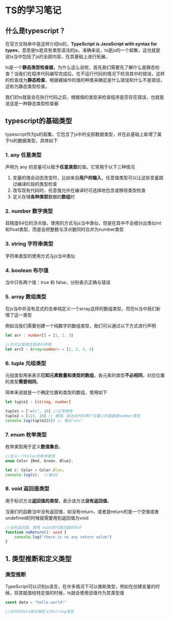 # TS的学习笔记
## 什么是typescript？
在官方文档单中是这样介绍ts的，**TypeScript is JavaScript with syntax for types**，意思是ts是具有类型语法的js。准确来说，ts是js的一个超集，这也就是说ts当中包括了js的全部内容，在其基础上进行拓展。

ts是一个**静态类型检查器**，为什么这么说呢，首先我们需要先了解什么是静态检查？当我们在程序代码编写完成后，在不运行代码的情况下检测其中的错误，这样的检查成为**静态检查**，根据被操作的值的种类来确定是什么错误和什么不是错误，这称为静态类型检查。

我们的ts就是会在执行代码之前，根据值的类型来检查程序是否存在错误，也就是说这是一种静态类型检查器

## typescript的基础类型
typescript作为js的超集，它包含了js中的全部数据类型，并在此基础上新增了属于ts的数据类型，具体如下
### 1. any 任意类型
声明为 any 的变量可以赋予**任意类型**的值。它常用于以下三种情况
1. 变量的值会动态改变时，比如来自**用户的输入**，任意值类型可以让这些变量跳过编译阶段的类型检查
2. 改写现有代码时，任意值允许在编译时可选择地包含或移除类型检查
3. 定义存储**各种类型**数据的**数组**时

### 2. number 数字类型
双精度64位的浮点值，使用的方式与js当中类似，但是在其中不会细分出类似int和float类型，而是会把整数与浮点数同时合并为number类型

### 3. string 字符串类型
字符串类型的使用方式与js当中类似

### 4. boolean 布尔值
当中只有两个值：true 和 false，分别表示正确与错误

### 5. array 数组类型
在js当中并没有显式的去单纯定义一个array这样的数组类型，而在ts当中我们新增了这一类型

例如当我们需要创建一个纯数字的数组类型，我们可以通过以下方式进行声明
```ts
let arr : number[] = [1, 2, 3]

//也可以使用泛型进行声明
let arr2 : Array<number> = [1, 2, 3, 4]
```

### 6. tuple 元组类型
元组类型用来表示**已知元素数量和类型的数组**，各元素的类型**不必相同**，对应位置的类型**需要相同**。

简单来说就是一个确定位置和类型的数组，使用如下
```ts
let tuple1 : [string, number]

tuple1 = ["wlc", 18] //正常使用
tuple2 = [123, 18] // 报错，因为此时的两个位置上的值都是number类型
console.log(tuple1[0]) // 输出"wlc"
```

### 7. enum 枚举类型
枚举类型用于定义**数值集合**。
```ts
//定义一个Color的枚举类型
enum Color {Red, Green, Blue};

let c: Color = Color.Blue;
console.log(c);  //输出2
```

### 8. void 返回值类型
用于标识方法**返回值的类型**，表示该方法**没有返回值**。

当我们的函数当中没有返回值，如没有return，或者是return的是一个空值或者undefined的时候就需要用到返回值为void

```ts
//没有返回值，使用 void进行返回值的标识
function noReturn(): void {
    console.log("there is no any return value")
}
```

    

## 1. 类型推断和定义类型
### 类型推断
TypeScript可以识别js语言，在许多情况下可以推断类型，例如在创建变量的时候，将其赋值给特定值的时候，ts就会使用该值作为其类型值

```ts
const data = "hello world!"

//此时的data就会被定义为string类型
```
